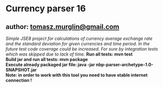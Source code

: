 Currency parser 16
==============

author: tomasz.murglin@gmail.com
--------------

*Simple JSE8 project for calculations of currency average exchange rate and the standard deviation for given currencies and time period.*
*In the future test code coverage could be increased. For sure by integration tests which was skipped due to lack of time.*
**Run all tests: mvn test**  
**Build jar and run all tests: mvn package**  
**Execute already packaged jar file: java -jar nbp-parser-archetype-1.0-SNAPSHOT.jar**  
**Note: in order to work with this tool you need to have stable internet connection !**
